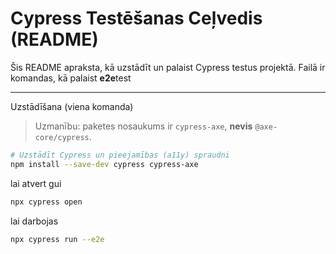 # Cypress Testēšanas Ceļvedis (README)

Šis README apraksta, kā uzstādīt un palaist Cypress testus projektā. Failā ir komandas, kā palaist **e2e**test

---

 Uzstādīšana (viena komanda)

> Uzmanību: paketes nosaukums ir `cypress-axe`, **nevis** `@axe-core/cypress`.

```bash
# Uzstādīt Cypress un pieejamības (a11y) spraudni
npm install --save-dev cypress cypress-axe
```
lai atvert gui 
```bash
npx cypress open
```
lai darbojas
```bash
npx cypress run --e2e
```
